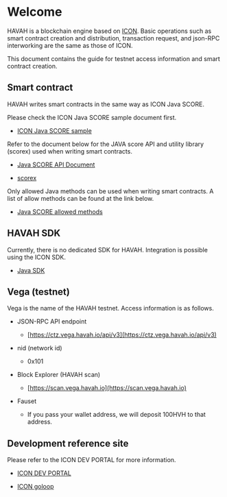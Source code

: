 # Welcome

HAVAH is a blockchain engine based on [ICON](https://www.icon.foundation/). Basic operations such as smart contract creation and distribution, transaction request, and json-RPC interworking are the same as those of ICON.

This document contains the guide for testnet access information and smart contract creation.
 

## Smart contract

HAVAH writes smart contracts in the same way as ICON Java SCORE.

Please check the ICON Java SCORE sample document first.

- [ICON Java SCORE sample](https://github.com/icon-project/java-score-examples)


Refer to the document below for the JAVA score API and utility library (scorex) used when writing smart contracts.

- [Java SCORE API Document](https://www.javadoc.io/doc/foundation.icon/javaee-api/latest/index.html)

- [scorex](https://www.javadoc.io/doc/foundation.icon/javaee-api/latest/index.html)
 

Only allowed Java methods can be used when writing smart contracts. A list of allow methods can be found at the link below.

- [Java SCORE allowed methods](https://github.com/icon-project/devportal/blob/master/java-score-1/allowed-methods)
 

## HAVAH SDK

Currently, there is no dedicated SDK for HAVAH. Integration is possible using the ICON SDK.

- [Java SDK](https://docs.icon.community/icon-stack/client-apis/java-sdk)


## Vega (testnet)

Vega is the name of the HAVAH testnet. Access information is as follows.

- JSON-RPC API endpoint

	- [https://ctz.vega.havah.io/api/v3](https://ctz.vega.havah.io/api/v3)

- nid (network id)

	- 0x101

- Block Explorer (HAVAH scan)

	- [https://scan.vega.havah.io](https://scan.vega.havah.io)

- Fauset

	- If you pass your wallet address, we will deposit 100HVH to that address.


## Development reference site

Please refer to the ICON DEV PORTAL for more information.

- [ICON DEV PORTAL](https://docs.icon.community/)

- [ICON goloop](https://github.com/icon-project/goloop)